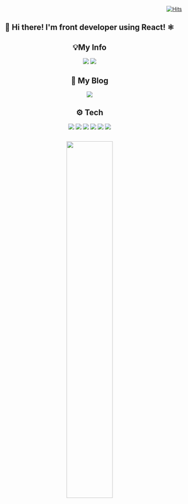 <div align=right>
  
[![Hits](https://hits.seeyoufarm.com/api/count/incr/badge.svg?url=https%3A%2F%2Fgithub.com%2Fgjbae1212%2Fhit-counter&count_bg=%23002045&title_bg=%23F7394D&icon=&icon_color=%23E7E7E7&title=hits&edge_flat=false)](https://hits.seeyoufarm.com)
</div>

<div align=center> <h2>👋 Hi there! I'm front developer using React! ⚛ </h2></div>





<div align=center>
 <h2> 💡My Info </h2>

<p>
<a href="mailto:lhk3337@gmail.com" target="_blank"><img src="https://img.shields.io/badge/lhk3337@gmail.com-D14836?style=flat-square&logo=Gmail&logoColor=white"/></a>
<a href="https://www.linkedin.com/in/holim/" target="_blank"><img src="https://img.shields.io/badge/hongkyuLim-%230077B5.svg?style=flat-square&logo=linkedin&logoColor=white"/></a>
</p>
</div>

<div align=center>
 <h2> 📖 My Blog</h2>

<p>
  <a href="https://lhk3337.github.io/" target="_blank"><img src="https://img.shields.io/badge/Blog-3A5D7B?style=flat-square&logo=notion" /></a>
</p>
 </div>

<div align=center>
 <h2> ⚙️ Tech </h2>
<p>
<img src="https://img.shields.io/badge/HTML5-E34F26.svg?&style=flat-square&logo=HTML5&logoColor=white" /> <img src="https://img.shields.io/badge/CSS3-1572B6.svg?&style=flat-square&logo=CSS3&logoColor=white" /> <img src="https://img.shields.io/badge/javascript-F7DF1E.svg?&style=flat-square&logo=javascript&logoColor=black" />
<img src="https://img.shields.io/badge/React-61dafb.svg?&style=flat-square&logo=react&logoColor=black" />
 <img src="https://img.shields.io/badge/styled components-DB7093.svg?&style=flat-square&logo=styled-components&logoColor=white" />
<img src="https://img.shields.io/badge/React Router-ca4245.svg?&style=flat-square&logo=React-Router&logoColor=white" />
 </p>
</div>
<div align=center>
 <h2></h2>
  <img src=https://github-readme-stats-lhk3337.vercel.app/api?username=lhk3337&theme=graywhite&hide_border=true&show_icons=true? style="width: 50%" />
</div>


